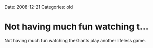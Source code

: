 Date: 2008-12-21
Categories: old

# Not having much fun watching t...

Not having much fun watching the Giants play another lifeless game.
